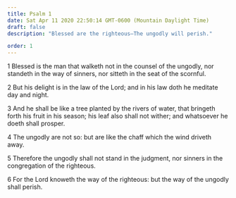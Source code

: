 ```yaml
---
title: Psalm 1
date: Sat Apr 11 2020 22:50:14 GMT-0600 (Mountain Daylight Time)
draft: false
description: "Blessed are the righteous—The ungodly will perish."

order: 1
---
```

    
1 Blessed is the man that walketh not in the counsel of the ungodly, nor standeth in the way of sinners, nor sitteth in the seat of the scornful.

2 But his delight is in the law of the Lord; and in his law doth he meditate day and night.

3 And he shall be like a tree planted by the rivers of water, that bringeth forth his fruit in his season; his leaf also shall not wither; and whatsoever he doeth shall prosper.

4 The ungodly are not so: but are like the chaff which the wind driveth away.

5 Therefore the ungodly shall not stand in the judgment, nor sinners in the congregation of the righteous.

6 For the Lord knoweth the way of the righteous: but the way of the ungodly shall perish.
